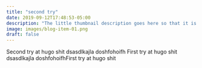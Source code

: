 ```yaml
---
title: "second try"
date: 2019-09-12T17:48:53-05:00
description: "The little thumbnail description goes here so that it is not overfilled with text"
image: images/blog-item-01.png
draft: false
---
```


Second try at hugo shit dsasdlkajla doshfohoifh First try at hugo shit dsasdlkajla doshfohoifhFirst try at hugo shit 